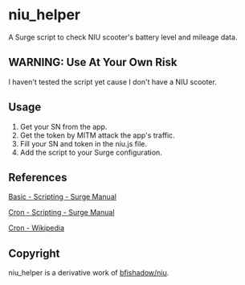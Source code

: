 # niu_helper
A Surge script to check NIU scooter's battery level and mileage data.

## WARNING: Use At Your Own Risk
I haven't tested the script yet cause I don't have a NIU scooter.

## Usage
1. Get your SN from the app.
2. Get the token by MITM attack the app's traffic.
3. Fill your SN and token in the niu.js file.
4. Add the script to your Surge configuration.

## References
[Basic - Scripting - Surge Manual](https://manual.nssurge.com/scripting/common.html)

[Cron - Scripting - Surge Manual](https://manual.nssurge.com/scripting/cron.html)

[Cron - Wikipedia](https://en.wikipedia.org/wiki/Cron)

## Copyright
niu_helper is a derivative work of [bfishadow/niu](https://github.com/bfishadow/niu).



